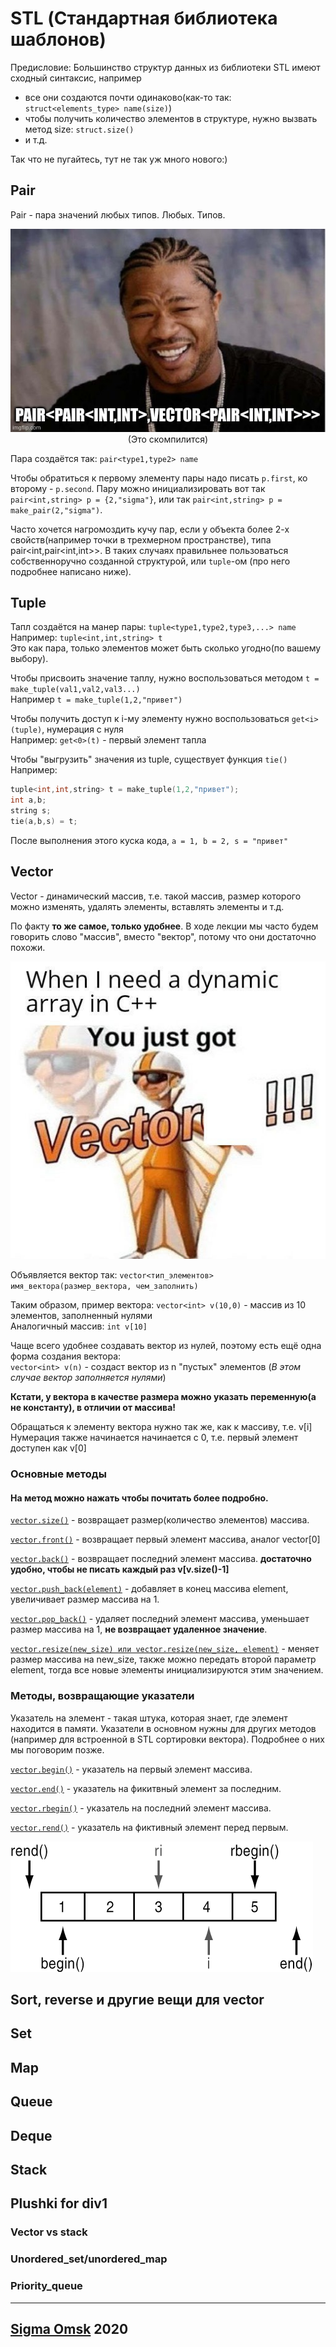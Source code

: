 # STL (Стандартная библиотека шаблонов)

Предисловие: Большинство структур данных из библиотеки STL имеют сходный синтаксис, например
- все они создаются почти одинаково(как-то так: `struct<elements_type> name(size)`)
- чтобы получить количество элементов в структуре, нужно вызвать метод size: `struct.size()`
- и т.д.

Так что не пугайтесь, тут не так уж много нового:)

## Pair

Pair - пара значений любых типов. Любых. Типов.

<center><img src="pairmeme.jpg"></center>
<center>(Это скомпилится)</center>

Пара создаётся так: `pair<type1,type2> name`

Чтобы обратиться к первому элементу пары надо писать `p.first`, ко второму - `p.second`. Пару можно инициализировать вот так `pair<int,string> p = {2,"sigma"}`, или так `pair<int,string> p = make_pair(2,"sigma")`.

Часто хочется нагромоздить кучу пар, если у объекта более 2-х свойств(например точки в трехмерном пространстве), типа pair<int,pair<int,int>>. В таких случаях правильнее пользоваться собственноручно созданной структурой, или `tuple`-ом (про него подробнее написано ниже).

## Tuple

Тапл создаётся на манер пары: `tuple<type1,type2,type3,...> name`  
Например: `tuple<int,int,string> t`  
Это как пара, только элементов может быть сколько угодно(по вашему выбору).

Чтобы присвоить значение таплу, нужно воспользоваться методом `t = make_tuple(val1,val2,val3...)`  
Например `t = make_tuple(1,2,"привет")`

Чтобы получить доступ к i-му элементу нужно воспользоваться `get<i>(tuple)`, нумерация с нуля  
Например: `get<0>(t)` - первый элемент тапла

Чтобы "выгрузить" значения из tuple, существует функция `tie()`  
Например:  
```c++
tuple<int,int,string> t = make_tuple(1,2,"привет");
int a,b;
string s;
tie(a,b,s) = t;
```  
После выполнения этого куска кода, `a = 1, b = 2, s = "привет"`

## Vector

Vector - динамический массив, т.е. такой массив, размер которого можно изменять, удалять элементы, вставлять элементы и т.д.

По факту **то же самое, только удобнее**. В ходе лекции мы часто будем говорить слово "массив", вместо "вектор", потому что они достаточно похожи.

<center><img src="vectormeme.jpg"></center>

Объявляется вектор так: `vector<тип_элементов> имя_вектора(размер_вектора, чем_заполнить)`

Таким образом, пример вектора: `vector<int> v(10,0)` - массив из 10 элементов, заполненный нулями  
Аналогичный массив: `int v[10]`

Чаще всего удобнее создавать вектор из нулей, поэтому есть ещё одна форма создания вектора:  
`vector<int> v(n)` - создаст вектор из n "пустых" элементов (*В этом случае вектор заполняется нулями*)

**Кстати, у вектора в качестве размера можно указать переменную(а не константу), в отличии от массива!**

Обращаться к элементу вектора нужно так же, как к массиву, т.е. v[i]  
Нумерация также начинается начинается с 0, т.е. первый элемент доступен как v[0]

### Основные методы

#### На метод можно нажать чтобы почитать более подробно.

[`vector.size()`](https://en.cppreference.com/w/cpp/container/vector/size) - возвращает размер(количество элементов) массива.

[`vector.front()`](https://en.cppreference.com/w/cpp/container/vector/front) - возвращает первый элемент массива, аналог vector[0]

[`vector.back()`](https://en.cppreference.com/w/cpp/container/vector/back) - возвращает последний элемент массива. **достаточно удобно, чтобы не писать каждый раз v[v.size()-1]**

[`vector.push_back(element)`](https://en.cppreference.com/w/cpp/container/vector/push_back) - добавляет в конец массива element, увеличивает размер массива на 1.

[`vector.pop_back()`](https://en.cppreference.com/w/cpp/container/vector/pop_back) - удаляет последний элемент массива, уменьшает размер массива на 1, **не возвращает удаленное значение**.

[`vector.resize(new_size) или vector.resize(new_size, element)`](https://en.cppreference.com/w/cpp/container/vector/resize) - меняет размер массива на new_size, также можно передать второй параметр element, тогда все новые элементы инициализируются этим значением.

### Методы, возвращающие указатели

Указатель на элемент - такая штука, которая знает, где элемент находится в памяти. Указатели в основном нужны для других методов (например для встроенной в STL сортировки вектора). Подробнее о них мы поговорим позже.

[`vector.begin()`](https://en.cppreference.com/w/cpp/container/vector/begin) - указатель на первый элемент массива.

[`vector.end()`](https://en.cppreference.com/w/cpp/container/vector/end) - указатель на фикитвный элемент за последним.

[`vector.rbegin()`](https://en.cppreference.com/w/cpp/container/vector/rbegin) - указатель на последний элемент массива.

[`vector.rend()`](https://en.cppreference.com/w/cpp/container/vector/rend) - указатель на фиктивный элемент перед первым.

![Картинка чтобы понятнее было](vectorendbegin.gif)


## Sort, reverse и другие вещи для vector

## Set

## Map

## Queue

## Deque

## Stack

## Plushki for div1

### Vector vs stack

### Unordered_set/unordered_map

### Priority_queue
___

## [Sigma Omsk](https://vk.com/sigma_omsk) 2020

